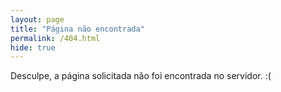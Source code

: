 ```yaml
---
layout: page
title: "Página não encontrada"
permalink: /404.html
hide: true
---
```

Desculpe, a página solicitada não foi encontrada no servidor. :(
